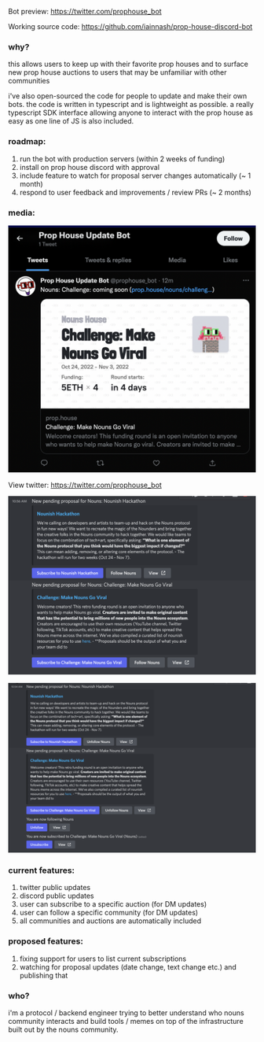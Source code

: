 Bot preview: https://twitter.com/prophouse_bot

Working source code: https://github.com/iainnash/prop-house-discord-bot

### why?

this allows users to keep up with their favorite prop houses and to surface new prop house auctions to users that may be unfamiliar with other communities

i've also open-sourced the code for people to update and make their own bots. the code is written in typescript and is lightweight as possible. a really typescript SDK interface allowing anyone to interact with the prop house as easy as one line of JS is also included.

### roadmap:

1. run the bot with production servers (within 2 weeks of funding)
2. install on prop house discord with approval
3. include feature to watch for proposal server changes automatically (~ 1 month)
4. respond to user feedback and improvements / review PRs (~ 2 months)

### media:

![twitter screenshot](https://raw.githubusercontent.com/iainnash/prop-house-discord-bot/main/docs/img/twitter-screenshot.png)

View twitter: https://twitter.com/prophouse_bot

![public discord thread](https://raw.githubusercontent.com/iainnash/prop-house-discord-bot/main/docs/img/update-thread.png)

![dm thread](https://raw.githubusercontent.com/iainnash/prop-house-discord-bot/main/docs/img/dm-thread.png)

### current features:

1. twitter public updates
2. discord public updates
3. user can subscribe to a specific auction (for DM updates)
4. user can follow a specific community (for DM updates)
5. all communities and auctions are automatically included

### proposed features:

1. fixing support for users to list current subscriptions
2. watching for proposal updates (date change, text change etc.) and publishing that

### who?

i'm a protocol / backend engineer trying to better understand who nouns community interacts and build tools / memes on top of the infrastructure built out by the nouns community.